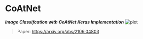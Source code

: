 # CoAtNet
***Image Classifcation with CoAtNet Keras Implementation***
![plot](https://github.com/Keremm1/CoAtNet/assets/113975041/8d406848-ed70-4961-9eff-19050d468731)
> Paper: https://arxiv.org/abs/2106.04803

